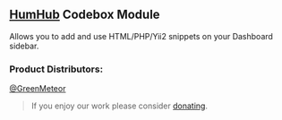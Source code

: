 ## [HumHub](https://www.humhub.org/en) Codebox Module
Allows you to add and use HTML/PHP/Yii2 snippets on your Dashboard sidebar.

### __Product Distributors:__
[@GreenMeteor](https://github.com/GreenMeteor)

> If you enjoy our work please consider [donating](https://donate.stripe.com/00g7uJ4gb7UZePu8wM).
